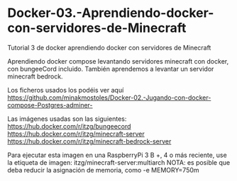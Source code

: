 # Docker-03.-Aprendiendo-docker-con-servidores-de-Minecraft
Tutorial 3 de docker aprendiendo docker con servidores de Minecraft

Aprendiendo docker compose levantando servidores minecraft con docker, con bungeeCord incluido. También aprendemos a levantar un servidor minecraft bedrock.

Los ficheros usados los podéis ver aquí 
https://github.com/minakmostoles/Docker-02.-Jugando-con-docker-compose-Postgres-adminer-

Las imágenes usadas son las siguientes:
https://hub.docker.com/r/itzg/bungeecord
https://hub.docker.com/r/itzg/minecraft-server
https://hub.docker.com/r/itzg/minecraft-bedrock-server

Para ejecutar esta imagen en una RaspberryPi 3 B +, 4 o más reciente, use la etiqueta de imagen:
itzg/minecraft-server:multiarch
NOTA: es posible que deba reducir la asignación de memoria, como -e MEMORY=750m
